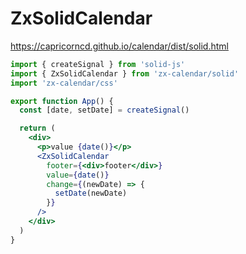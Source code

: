 # ZxSolidCalendar

https://capricorncd.github.io/calendar/dist/solid.html

```jsx
import { createSignal } from 'solid-js'
import { ZxSolidCalendar } from 'zx-calendar/solid'
import 'zx-calendar/css'

export function App() {
  const [date, setDate] = createSignal()

  return (
    <div>
      <p>value {date()}</p>
      <ZxSolidCalendar
        footer={<div>footer</div>}
        value={date()}
        change={(newDate) => {
          setDate(newDate)
        }}
      />
    </div>
  )
}
```
